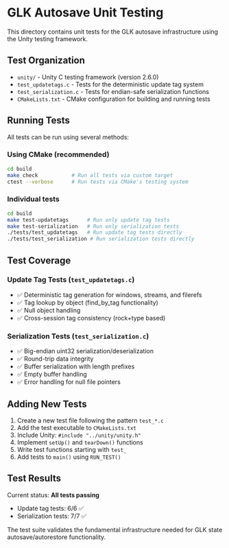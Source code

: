 # GLK Autosave Unit Testing

This directory contains unit tests for the GLK autosave infrastructure using the Unity testing framework.

## Test Organization

- `unity/` - Unity C testing framework (version 2.6.0)
- `test_updatetags.c` - Tests for the deterministic update tag system
- `test_serialization.c` - Tests for endian-safe serialization functions
- `CMakeLists.txt` - CMake configuration for building and running tests

## Running Tests

All tests can be run using several methods:

### Using CMake (recommended)
```bash
cd build
make check           # Run all tests via custom target
ctest --verbose      # Run tests via CMake's testing system
```

### Individual tests
```bash
cd build
make test-updatetags      # Run only update tag tests
make test-serialization   # Run only serialization tests
./tests/test_updatetags   # Run update tag tests directly
./tests/test_serialization # Run serialization tests directly
```

## Test Coverage

### Update Tag Tests (`test_updatetags.c`)
- ✅ Deterministic tag generation for windows, streams, and filerefs
- ✅ Tag lookup by object (find_by_tag functionality)
- ✅ Null object handling
- ✅ Cross-session tag consistency (rock+type based)

### Serialization Tests (`test_serialization.c`)
- ✅ Big-endian uint32 serialization/deserialization
- ✅ Round-trip data integrity
- ✅ Buffer serialization with length prefixes
- ✅ Empty buffer handling
- ✅ Error handling for null file pointers

## Adding New Tests

1. Create a new test file following the pattern `test_*.c`
2. Add the test executable to `CMakeLists.txt`
3. Include Unity: `#include "../unity/unity.h"`
4. Implement `setUp()` and `tearDown()` functions
5. Write test functions starting with `test_`
6. Add tests to `main()` using `RUN_TEST()`

## Test Results

Current status: **All tests passing**
- Update tag tests: 6/6 ✅
- Serialization tests: 7/7 ✅

The test suite validates the fundamental infrastructure needed for GLK state autosave/autorestore functionality.
